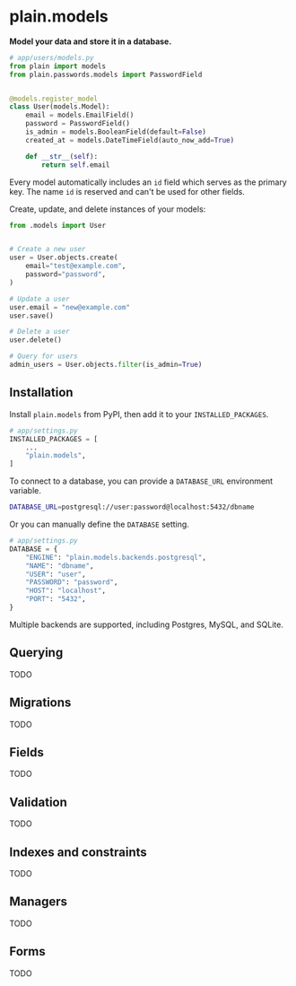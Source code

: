 # plain.models

**Model your data and store it in a database.**

```python
# app/users/models.py
from plain import models
from plain.passwords.models import PasswordField


@models.register_model
class User(models.Model):
    email = models.EmailField()
    password = PasswordField()
    is_admin = models.BooleanField(default=False)
    created_at = models.DateTimeField(auto_now_add=True)

    def __str__(self):
        return self.email
```

Every model automatically includes an `id` field which serves as the primary
key. The name `id` is reserved and can't be used for other fields.

Create, update, and delete instances of your models:

```python
from .models import User


# Create a new user
user = User.objects.create(
    email="test@example.com",
    password="password",
)

# Update a user
user.email = "new@example.com"
user.save()

# Delete a user
user.delete()

# Query for users
admin_users = User.objects.filter(is_admin=True)
```

## Installation

Install `plain.models` from PyPI, then add it to your `INSTALLED_PACKAGES`.

```python
# app/settings.py
INSTALLED_PACKAGES = [
    ...
    "plain.models",
]
```

To connect to a database, you can provide a `DATABASE_URL` environment variable.

```sh
DATABASE_URL=postgresql://user:password@localhost:5432/dbname
```

Or you can manually define the `DATABASE` setting.

```python
# app/settings.py
DATABASE = {
    "ENGINE": "plain.models.backends.postgresql",
    "NAME": "dbname",
    "USER": "user",
    "PASSWORD": "password",
    "HOST": "localhost",
    "PORT": "5432",
}
```

Multiple backends are supported, including Postgres, MySQL, and SQLite.

## Querying

TODO

## Migrations

TODO

## Fields

TODO

## Validation

TODO

## Indexes and constraints

TODO

## Managers

TODO

## Forms

TODO
